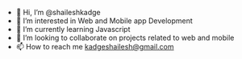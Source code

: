 - 👋 Hi, I’m @shaileshkadge
- 👀 I’m interested in Web and Mobile app Development
- 🌱 I’m currently learning Javascript
- 💞️ I’m looking to collaborate on projects related to web and mobile
- 📫 How to reach me kadgeshailesh@gmail.com

<!---
shaileshkadge/shaileshkadge is a ✨ special ✨ repository because its `README.md` (this file) appears on your GitHub profile.
You can click the Preview link to take a look at your changes.
--->
